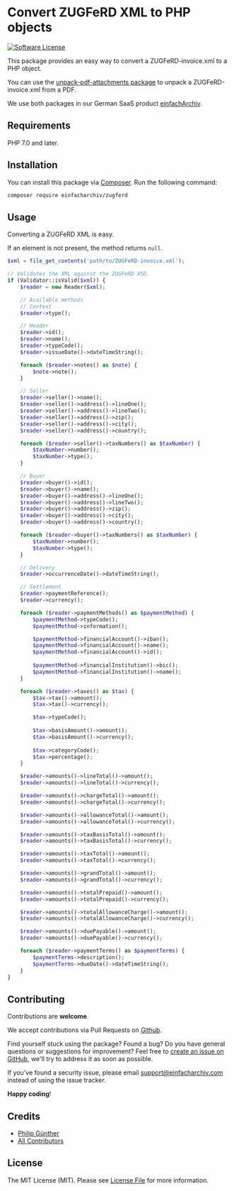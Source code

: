 # Convert ZUGFeRD XML to PHP objects

[![Software License](https://img.shields.io/badge/license-MIT-brightgreen.svg?style=flat-square)](LICENSE.md)

This package provides an easy way to convert a ZUGFeRD-invoice.xml to a PHP object.

You can use the [unpack-pdf-attachments package](https://github.com/einfachArchiv/unpack-pdf-attachments) to unpack a ZUGFeRD-invoice.xml from a PDF.

We use both packages in our German SaaS product [einfachArchiv](https://www.einfacharchiv.com).

## Requirements

PHP 7.0 and later.

## Installation

You can install this package via [Composer](http://getcomposer.org/). Run the following command:

```bash
composer require einfacharchiv/zugferd
```

## Usage

Converting a ZUGFeRD XML is easy.

If an element is not present, the method returns `null`.

```php
$xml = file_get_contents('path/to/ZUGFeRD-invoice.xml');

// Validates the XML against the ZUGFeRD XSD.
if (Validator::isValid($xml)) {
    $reader = new Reader($xml);

    // Available methods
    // Context
    $reader->type();

    // Header
    $reader->id();
    $reader->name();
    $reader->typeCode();
    $reader->issueDate()->dateTimeString();

    foreach ($reader->notes() as $note) {
        $note->note();
    }

    // Seller
    $reader->seller()->name();
    $reader->seller()->address()->lineOne();
    $reader->seller()->address()->lineTwo();
    $reader->seller()->address()->zip();
    $reader->seller()->address()->city();
    $reader->seller()->address()->country();

    foreach ($reader->seller()->taxNumbers() as $taxNumber) {
        $taxNumber->number();
        $taxNumber->type();
    }

    // Buyer
    $reader->buyer()->id();
    $reader->buyer()->name();
    $reader->buyer()->address()->lineOne();
    $reader->buyer()->address()->lineTwo();
    $reader->buyer()->address()->zip();
    $reader->buyer()->address()->city();
    $reader->buyer()->address()->country();

    foreach ($reader->buyer()->taxNumbers() as $taxNumber) {
        $taxNumber->number();
        $taxNumber->type();
    }

    // Delivery
    $reader->occurrenceDate()->dateTimeString();

    // Settlement
    $reader->paymentReference();
    $reader->currency();

    foreach ($reader->paymentMethods() as $paymentMethod) {
        $paymentMethod->typeCode();
        $paymentMethod->information();

        $paymentMethod->financialAccount()->iban();
        $paymentMethod->financialAccount()->name();
        $paymentMethod->financialAccount()->id();
        
        $paymentMethod->financialInstitution()->bic();
        $paymentMethod->financialInstitution()->name();
    }

    foreach ($reader->taxes() as $tax) {
        $tax->tax()->amount();
        $tax->tax()->currency();

        $tax->typeCode();
        
        $tax->basisAmount()->amount();
        $tax->basisAmount()->currency();
        
        $tax->categoryCode();
        $tax->percentage();
    }

    $reader->amounts()->lineTotal()->amount();
    $reader->amounts()->lineTotal()->currency();

    $reader->amounts()->chargeTotal()->amount();
    $reader->amounts()->chargeTotal()->currency();

    $reader->amounts()->allowanceTotal()->amount();
    $reader->amounts()->allowanceTotal()->currency();

    $reader->amounts()->taxBasisTotal()->amount();
    $reader->amounts()->taxBasisTotal()->currency();

    $reader->amounts()->taxTotal()->amount();
    $reader->amounts()->taxTotal()->currency();

    $reader->amounts()->grandTotal()->amount();
    $reader->amounts()->grandTotal()->currency();

    $reader->amounts()->totalPrepaid()->amount();
    $reader->amounts()->totalPrepaid()->currency();

    $reader->amounts()->totalAllowanceCharge()->amount();
    $reader->amounts()->totalAllowanceCharge()->currency();

    $reader->amounts()->duePayable()->amount();
    $reader->amounts()->duePayable()->currency();

    foreach ($reader->paymentTerms() as $paymentTerms) {
        $paymentTerms->description();
        $paymentTerms->dueDate()->dateTimeString();
    }
}
```

## Contributing
Contributions are **welcome**.

We accept contributions via Pull Requests on [Github](https://github.com/einfachArchiv/zugferd).

Find yourself stuck using the package? Found a bug? Do you have general questions or suggestions for improvement? Feel free to [create an issue on GitHub](https://github.com/einfachArchiv/zugferd/issues), we'll try to address it as soon as possible.

If you've found a security issue, please email [support@einfacharchiv.com](mailto:support@einfacharchiv.com) instead of using the issue tracker.

**Happy coding**!

## Credits

- [Philip Günther](https://github.com/Pag-Man)
- [All Contributors](https://github.com/einfachArchiv/zugferd/contributors)

## License

The MIT License (MIT). Please see [License File](LICENSE) for more information.
